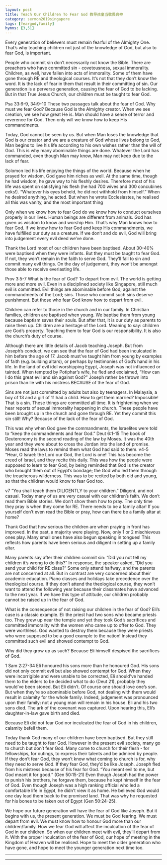 ```yaml
---
layout: post
title: Teach Our Children To Fear God 教导孩童当敬畏真神
category: sermon2019singapore
tags: [feargod,family]
hymns: [3,51]
---
```


Every generation of believers must remain fearful of the Almighty One. That’s why teaching children not just of the knowledge of God, but also to fear God, is important. 

People who commit sin don’t necessarily not know the Bible. There are preachers who have committed sin - covetousness, sexual immorality. Children, as well, have fallen into acts of immorality. Some of them have gone through RE and theological courses. It’s not that they don’t know the word. It is the lack of fear in them that result in their committing of sin. Our generation is a perverse generation, causing the fear of God to be lacking. But in that True Jesus Church, our children must be taught to fear God.

Psa 33:6-9, 34:9-10
These two passages talk about the fear of God. Why must we fear God? Because God is the Almighty creator. When we see creation, we see how great He is. Man should have a sense of terror and reverence for God. Then only will we know how to keep His commandments. 

Today, God cannot be seen by us. But when Man loses the knowledge that God is our creator and we are a creature of God whose lives belong to God, Man begins to live his life according to his own wishes rather than the will of God. This is why many abominable things are done. Whatever the Lord has commanded, even though Man may know, Man may not keep due to the lack of fear. 

Solomon led his life enjoying the things of the world. Because when he prayed for wisdom, God gave him riches as well. At the same time, though he had wisdom, he gave way to his fleshly desires. Therefore most of his life was spent on satisfying his flesh (he had 700 wives and 300 concubines eeks!). “Whatever his eyes beheld, he did not withhold from himself.” When he desired anything, he acted. But when he wrote Ecclesiastes, he realised all this was vanity, and the most important thing

Only when we know how to fear God do we know how to conduct ourselves properly in our lives. Human beings are different from animals. God has given us wisdom to know and worship Him. That’s why Man knows how to fear God. If we know how to fear God and keep His commandments, we have fulfilled our duty as a creature. If we don’t and do evil, God will bring into judgement every evil deed we’ve done. 

Thank the Lord most of our children have been baptised. About 30-40% were baptised when they were infants. But they must be taught to fear God. If not, they won’t remain in the faith to serve God. They’ll fall to sin and commit many evil things. On the day of judgement, they won’t be amongst those able to receive everlasting life. 

Prov 3:5-7
What is the fear of God? To depart from evil. The world is getting more and more evil. Even in a disciplined society like Singapore, still much evil is committed. Evil things are abominable before God; against the commandments of the Lord; sins. Those who commit such sins deserve punishment. But those who fear God know how to depart from evil. 

Children can refer to those in the church and in our family. In Christian families, children are baptised when young. We baptise them from young because baptism saves their souls. But after that, it is our duty as parents to raise them up. Children are a heritage of the Lord. Meaning to say: children are God’s property. Teaching them to fear God is our responsibility. It is also the church’s duty of course. 

Although there are little details of Jacob teaching Joseph. But from Joseph’s conduct, we can see that the fear of God had been inculcated in him before the age of 17. Jacob must’ve taught him from young by examples of faith (e.g. building altars), or perhaps by testimonies of God’s hand in his life. In the land of evil idol worshipping Egypt, Joseph was not influenced or tainted. When tempted by Potiphar’s wife, he fled and exclaimed, “How can I do this great evil and sin against God?” Joseph rather be thrown into prison than lie with his mistress BECAUSE of the fear of God.

Sins are not just committed by adults but also by teenagers. In Malaysia, a boy of 13 and a girl of 11 had a child. How to get them married? Impossible! That is a sin. These things are committed all time. It is frightening when we hear reports of sexual immorality happening in church. These people have been brought up in the church and gone through RE. Yet they commit this sin still! Why? Because of the lack of the fear of God. 

This was why when God gave the commandments, the Israelites were told to “keep the commandments and fear God.”
Deut 6:1-15
The book of Deuteronomy is the second reading of the law by Moses. It was the 40th year and they were about to cross the Jordan into the land of promise. Moses read the laws to remind them what God had said to them. 
v4-5 “Hear, O Israel: the Lord our God, the Lord is one!
This has become the creed of Israel, and they recite this daily. This was how the people were supposed to learn to fear God, by being reminded that God is the creator who brought them out of Egypt’s bondage; the God who led them through the treacherous wilderness. This was to be recited by both old and young, so that the children would know to fear God too.

v7 “You shall teach them DILIGENTLY to your children.”
Diligent, and not casual. Today many of us are very casual with our children’s faith. We don’t read them Bible stories. We don’t show them how to pray. The only time they pray is when they come for RE. There needs to be a family altar! If you yourself don’t even read the Bible or pray, how can there be a family altar at home?

Thank God that how serious the children are when praying in front has improved. In the past, a majority were playing. Now, only 1 or 2 mischievous ones play. Many small ones have also begun speaking in tongues! This reflects how parents have been serious and diligent in setting up a family altar.

Many parents say after their children commit sin: “Did you not tell my children it’s wrong to do this?” In response, the speaker asked, “Did you send your child for RE class?” Some only attend halfway, and the parents are not concerned at all. But in contrast are very concerned about their academic education. Piano classes and holidays take precedence over the theological course. If they don’t attend the theological course, they won’t want to attend the following year because their classmates have advanced to the next year. If we have this type of attitude, our children probably cannot be raised up in the fear of God. 

What is the consequence of not raising our children in the fear of God? Eli’s case is a classic example. Eli the priest had two sons who became priests too. They grew up near the temple and yet they took God’s sacrifices and committed immorality with the women who came up to offer to God. They were worthless. God wanted to destroy them because they were priests who were supposed to be a good example to the nation! Instead they committed such evil and showed contempt to God.

Why did they grow up as such? Because Eli himself despised the sacrifices of God. 

1 Sam 2:27-34
Eli honoured his sons more than he honoured God. His sons did not only commit evil but also showed contempt for God. When they were incorrigible and were unable to be corrected, Eli should’ve handed them to the elders to be decided what to do (Deut 21), probably they would’ve been stoned. But Eli didn’t. Of course one should love one’s son. But when they’re so abominable before God, not dealing with them would result in calamity for the whole family. Indeed, judgement was pronounced upon their family: not a young man will remain in his house. Eli and his two sons died. The ark of the covenant was captured. Upon hearing this, Eli’s daughter-in-law gave birth and died. 

Because Eli did not fear God nor inculcated the fear of God in his children, calamity befell them. 

Today thank God many of our children have been baptised. But they still need to be taught to fear God. However in the present evil society, many go to church but don’t fear God. Many come to church for their flesh - for fellowships, for outings, to express their talents and be admired by people. If they don’t fear God, they won’t know what coming to church is for, why they need to serve God. If they fear God, they’d be like Joseph. Joseph fled from his mistress because of his fear for God. “You meant evil to me, but God meant it for good.” (Gen 50:15-21) Even though Joseph had the power to punish his brothers, he forgave them, because he kept himself in the fear of God. Even though Joseph was a high ranking official who led a comfortable life in Egypt, he didn’t view it as home. He believed God would one day lead them back to the promised land. That was why he requested for his bones to be taken out of Egypt (Gen 50:24-25). 

We hope our future generation will have the fear of God like Joseph. But it begins with us, the present generation. We must be God fearing. We must depart from evil. We must know how to honour God more than our children/family. How we fear God will affect the inculcation of the fear of God in our children. So when our children meet with evil, they’ll depart from it. With the proper inculcation of the fear of God, our hope of meeting in the Kingdom of Heaven will be realised. Hope to meet the older generation who have gone, and hope to meet the younger generation next time too.



----
****

